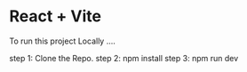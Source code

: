 # React + Vite

To run this project Locally ....

step 1: Clone the Repo.
step 2: npm install 
step 3: npm run dev

